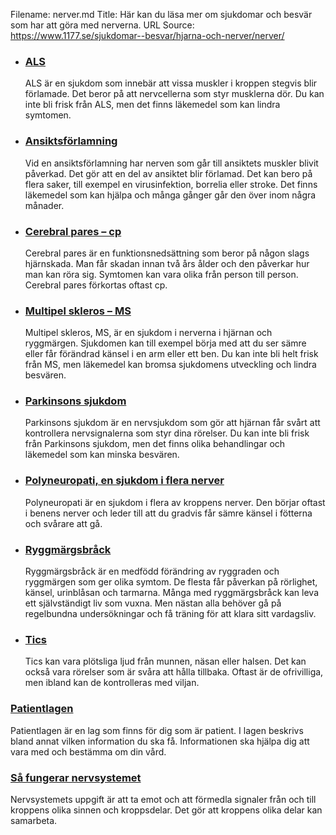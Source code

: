 Filename: nerver.md
Title: Här kan du läsa mer om sjukdomar och besvär som har att göra med nerverna.
URL Source: https://www.1177.se/sjukdomar--besvar/hjarna-och-nerver/nerver/

*   ### [ALS](https://www.1177.se/sjukdomar--besvar/hjarna-och-nerver/nerver/als/)
    
    ALS är en sjukdom som innebär att vissa muskler i kroppen stegvis blir förlamade. Det beror på att nervcellerna som styr musklerna dör. Du kan inte bli frisk från ALS, men det finns läkemedel som kan lindra symtomen.
    
*   ### [Ansiktsförlamning](https://www.1177.se/sjukdomar--besvar/hjarna-och-nerver/nerver/ansiktsforlamning/)
    
    Vid en ansiktsförlamning har nerven som går till ansiktets muskler blivit påverkad. Det gör att en del av ansiktet blir förlamad. Det kan bero på flera saker, till exempel en virusinfektion, borrelia eller stroke. Det finns läkemedel som kan hjälpa och många gånger går den över inom några månader.
    
*   ### [Cerebral pares – cp](https://www.1177.se/sjukdomar--besvar/hjarna-och-nerver/nerver/cerebral-pares--cp/)
    
    Cerebral pares är en funktionsnedsättning som beror på någon slags hjärnskada. Man får skadan innan två års ålder och den påverkar hur man kan röra sig. Symtomen kan vara olika från person till person. Cerebral pares förkortas oftast cp.
    
*   ### [Multipel skleros – MS](https://www.1177.se/sjukdomar--besvar/hjarna-och-nerver/nerver/multipel-skleros--ms/)
    
    Multipel skleros, MS, är en sjukdom i nerverna i hjärnan och ryggmärgen. Sjukdomen kan till exempel börja med att du ser sämre eller får förändrad känsel i en arm eller ett ben. Du kan inte bli helt frisk från MS, men läkemedel kan bromsa sjukdomens utveckling och lindra besvären.
    
*   ### [Parkinsons sjukdom](https://www.1177.se/sjukdomar--besvar/hjarna-och-nerver/nerver/parkinsons-sjukdom/)
    
    Parkinsons sjukdom är en nervsjukdom som gör att hjärnan får svårt att kontrollera nervsignalerna som styr dina rörelser. Du kan inte bli frisk från Parkinsons sjukdom, men det finns olika behandlingar och läkemedel som kan minska besvären.
    
*   ### [Polyneuropati, en sjukdom i flera nerver](https://www.1177.se/sjukdomar--besvar/hjarna-och-nerver/nerver/polyneuropati-en-sjukdom-i-flera-nerver/)
    
    Polyneuropati är en sjukdom i flera av kroppens nerver. Den börjar oftast i benens nerver och leder till att du gradvis får sämre känsel i fötterna och svårare att gå.
    
*   ### [Ryggmärgsbråck](https://www.1177.se/sjukdomar--besvar/hjarna-och-nerver/nerver/ryggmargsbrack/)
    
    Ryggmärgsbråck är en medfödd förändring av ryggraden och ryggmärgen som ger olika symtom. De flesta får påverkan på rörlighet, känsel, urinblåsan och tarmarna. Många med ryggmärgsbråck kan leva ett självständigt liv som vuxna. Men nästan alla behöver gå på regelbundna undersökningar och få träning för att klara sitt vardagsliv.
    
*   ### [Tics](https://www.1177.se/sjukdomar--besvar/hjarna-och-nerver/nerver/tics/)
    
    Tics kan vara plötsliga ljud från munnen, näsan eller halsen. Det kan också vara rörelser som är svåra att hålla tillbaka. Oftast är de ofrivilliga, men ibland kan de kontrolleras med viljan.
    

### [Patientlagen](https://www.1177.se/sa-fungerar-varden/var-med-och-bestam-om-din-vard/patientlagen/)

Patientlagen är en lag som finns för dig som är patient. I lagen beskrivs bland annat vilken information du ska få. Informationen ska hjälpa dig att vara med och bestämma om din vård.

### [Så fungerar nervsystemet](https://www.1177.se/liv--halsa/sa-fungerar-kroppen/hjarna-ryggmarg-och-nerver/)

Nervsystemets uppgift är att ta emot och att förmedla signaler från och till kroppens olika sinnen och kroppsdelar. Det gör att kroppens olika delar kan samarbeta.